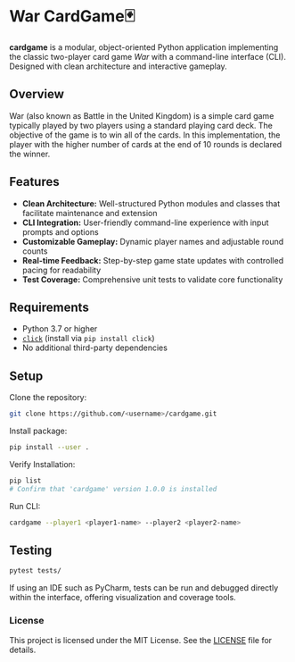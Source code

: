 # War CardGame🃏
**cardgame** is a modular, object-oriented Python application implementing the classic two-player card game *War* with a command-line interface (CLI). Designed with clean architecture and interactive gameplay.

## Overview
War (also known as Battle in the United Kingdom) is a simple card game typically played by two players using a standard playing card deck. The objective of the game is to win all of the cards. In this implementation, the player with the higher number of cards at the end of 10 rounds is declared the winner.


## Features
- **Clean Architecture:** Well-structured Python modules and classes that facilitate maintenance and extension  
- **CLI Integration:** User-friendly command-line experience with input prompts and options  
- **Customizable Gameplay:** Dynamic player names and adjustable round counts  
- **Real-time Feedback:** Step-by-step game state updates with controlled pacing for readability  
- **Test Coverage:** Comprehensive unit tests to validate core functionality

## Requirements
- Python 3.7 or higher  
- [`click`](https://pypi.org/project/click/) (install via `pip install click`)  
- No additional third-party dependencies  

## Setup
Clone the repository:
```bash
git clone https://github.com/<username>/cardgame.git
```
Install package:
```bash
pip install --user .
```

Verify Installation:
```bash
pip list
# Confirm that 'cardgame' version 1.0.0 is installed
```

Run CLI:
```bash
cardgame --player1 <player1-name> --player2 <player2-name> 
```

## Testing
```bash
pytest tests/
```
If using an IDE such as PyCharm, tests can be run and debugged directly within the interface, offering visualization and coverage tools.

### License
This project is licensed under the MIT License. See the [LICENSE](LICENSE.md) file for details.